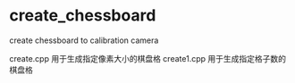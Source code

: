 # create_chessboard
create chessboard to calibration camera

create.cpp 用于生成指定像素大小的棋盘格
create1.cpp 用于生成指定格子数的棋盘格
